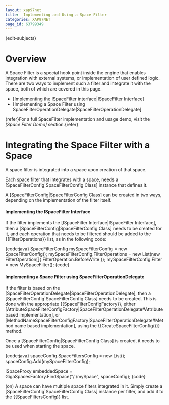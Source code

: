 ```yaml
---
layout: xap97net
title:  Implementing and Using a Space Filter
categories: XAP97NET
page_id: 63799349
---
```


{edit-subjects}

# Overview

A Space Filter is a special hook point inside the engine that enables integration with external systems, or implementation of user defined logic. There are two ways to implement such a filter and integrate it with the space, both of which are covered in this page.

- [Implementing the ISpaceFilter interface|ISpaceFilter Interface]
- [Implementing a Space Filter using SpaceFilterOperationDelegate|SpaceFilterOperationDelegate]

{refer}For a full SpaceFilter implementation and usage demo, visit the *[Space Filter Demo]* section.{refer}

# Integrating the Space Filter with a Space

A space filter is integrated into a space upon creation of that space.

Each space filter that integrates with a space, needs a [SpaceFilterConfig|SpaceFilterConfig Class] instance that defines it.

A [SpaceFilterConfig|SpaceFilterConfig Class] can be created in two ways, depending on the implementation of the filter itself.

#### Implementing the ISpaceFilter Interface

If the filter implements the [ISpaceFilter Interface|ISpaceFilter Interface], then a [SpaceFilterConfig|SpaceFilterConfig Class] needs to be created for it, and each operation that needs to be filtered should be added to the {{FilterOperations}} list, as in the following code:

{code:java}
SpaceFilterConfig mySpaceFilterConfig = new SpaceFilterConfig();
mySpaceFilterConfig.FilterOperations = new List<FilterOperation>(new FilterOperation[]{ FilterOperation.BeforeWrite });
mySpaceFilterConfig.Filter = new MySpaceFilter();
{code}

#### Implementing a Space Filter using SpaceFilterOperationDelegate

If the filter is based on the [SpaceFilterOperationDelegate|SpaceFilterOperationDelegate], then a [SpaceFilterConfig|SpaceFilterConfig Class] needs to be created. This is done with the appropriate {{SpaceFilterConfigFactory}}, either [AttributeSpaceFilterConfigFactory|SpaceFilterOperationDelegate#Attribute based implementation], or [MethodNameSpaceFilterConfigFactory|SpaceFilterOperationDelegate#Method name based implementation], using the {{CreateSpaceFilterConfig()}} method.

Once a [SpaceFilterConfig|SpaceFilterConfig Class] is created, it needs to be used when starting the space.

{code:java}
spaceConfig.SpaceFiltersConfig = new List<SpaceFilterConfig>();
spaceConfig.Add(mySpaceFilterConfig);

ISpaceProxy embeddedSpace = GigaSpacesFactory.FindSpace("/./mySpace", spaceConfig);
{code}

(on) A space can have multiple space filters integrated in it. Simply create a [SpaceFilterConfig|SpaceFilterConfig Class] instance per filter, and add it to the {{SpaceFiltersConfig}} list.

